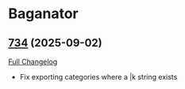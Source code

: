# Baganator

## [734](https://github.com/Baganator/Baganator/tree/734) (2025-09-02)
[Full Changelog](https://github.com/Baganator/Baganator/compare/733...734) 

- Fix exporting categories where a |k string exists  
